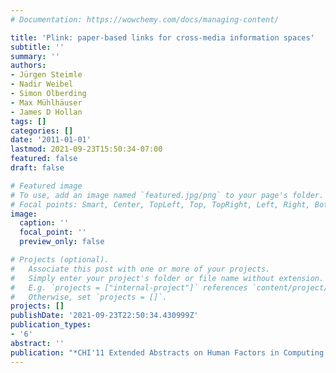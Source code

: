 ```yaml
---
# Documentation: https://wowchemy.com/docs/managing-content/

title: 'Plink: paper-based links for cross-media information spaces'
subtitle: ''
summary: ''
authors:
- Jürgen Steimle
- Nadir Weibel
- Simon Olberding
- Max Mühlhäuser
- James D Hollan
tags: []
categories: []
date: '2011-01-01'
lastmod: 2021-09-23T15:50:34-07:00
featured: false
draft: false

# Featured image
# To use, add an image named `featured.jpg/png` to your page's folder.
# Focal points: Smart, Center, TopLeft, Top, TopRight, Left, Right, BottomLeft, Bottom, BottomRight.
image:
  caption: ''
  focal_point: ''
  preview_only: false

# Projects (optional).
#   Associate this post with one or more of your projects.
#   Simply enter your project's folder or file name without extension.
#   E.g. `projects = ["internal-project"]` references `content/project/deep-learning/index.md`.
#   Otherwise, set `projects = []`.
projects: []
publishDate: '2021-09-23T22:50:34.430999Z'
publication_types:
- '6'
abstract: ''
publication: "*CHI'11 Extended Abstracts on Human Factors in Computing Systems*"
---
```

